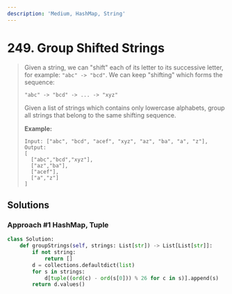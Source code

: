 ```yaml
---
description: 'Medium, HashMap, String'
---
```


# 249. Group Shifted Strings

> Given a string, we can "shift" each of its letter to its successive letter, for example: `"abc" -> "bcd"`. We can keep "shifting" which forms the sequence:
>
> ```text
> "abc" -> "bcd" -> ... -> "xyz"
> ```
>
> Given a list of strings which contains only lowercase alphabets, group all strings that belong to the same shifting sequence.
>
> **Example:**
>
> ```text
> Input: ["abc", "bcd", "acef", "xyz", "az", "ba", "a", "z"],
> Output: 
> [
>   ["abc","bcd","xyz"],
>   ["az","ba"],
>   ["acef"],
>   ["a","z"]
> ]
> ```

## Solutions

### Approach \#1 HashMap, Tuple

```python
class Solution:
    def groupStrings(self, strings: List[str]) -> List[List[str]]:
        if not string:
            return []
        d = collections.defaultdict(list)
        for s in strings:
            d[tuple((ord(c) - ord(s[0])) % 26 for c in s)].append(s)
        return d.values()
```



